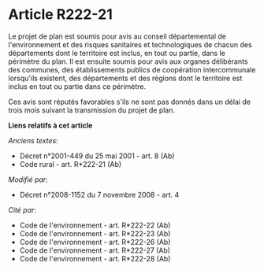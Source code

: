 # Article R222-21

Le projet de plan est soumis pour avis au conseil départemental de l'environnement et des risques sanitaires et
technologiques de chacun des départements dont le territoire est inclus, en tout ou partie, dans le périmètre du plan. Il est
ensuite soumis pour avis aux organes délibérants des communes, des établissements publics de coopération intercommunale
lorsqu'ils existent, des départements et des régions dont le territoire est inclus en tout ou partie dans ce périmètre.

Ces avis sont réputés favorables s'ils ne sont pas donnés dans un délai de trois  mois suivant la transmission du projet de
plan.

**Liens relatifs à cet article**

_Anciens textes_:

  - Décret n°2001-449 du 25 mai 2001 - art. 8 (Ab)
  - Code rural - art. R*222-21 (Ab)

_Modifié par_:

  - Décret n°2008-1152 du 7 novembre 2008 - art. 4

_Cité par_:

  - Code de l'environnement - art. R*222-22 (Ab)
  - Code de l'environnement - art. R*222-23 (Ab)
  - Code de l'environnement - art. R*222-26 (Ab)
  - Code de l'environnement - art. R*222-27 (Ab)
  - Code de l'environnement - art. R*222-28 (Ab)

